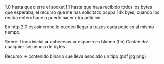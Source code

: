 1.0 hasta que cierre el socket
1.1 hasta que haya recibido todos los bytes que esperaba, el recurso que me has solicitado ocupa 14k byes, cuando los reciba entero hace o puede hacer otra petición.

En http 2.0 es asincrono le pueden llegar a trozos cada peticion al mismo tiempo.


Sobre: Linea inicial => cabeceras => espacio en blanco (fin)
Contenido: cualquier secuencia de bytes

Recurso => contenido binario que lleva asociado un tipo (pdf jpg png)